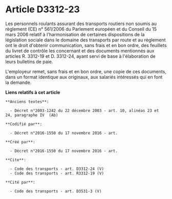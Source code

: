 # Article D3312-23

Les personnels roulants assurant des transports routiers non soumis au règlement (CE) n° 561/2006 du Parlement européen et du
Conseil du 15 mars 2006 relatif à l'harmonisation de certaines dispositions de la législation sociale dans le domaine des
transports par route et au règlement ont le droit d'obtenir communication, sans frais et en bon ordre, des feuillets du
livret de contrôle les concernant et des documents mentionnés aux articles R. 3312-19 et D. 3312-24, ayant servi de base à
l'élaboration de leurs bulletins de paie. 

L'employeur remet, sans frais et en bon ordre, une copie de ces documents, dans un format identique aux originaux, aux
salariés intéressés qui en font la demande.

**Liens relatifs à cet article**

	**Anciens textes**:

	  - Décret n°2003-1242 du 22 décembre 2003 - art. 10, alinéas 23 et 24, paragraphe IV  (Ab)

	**Codifié par**:

	  - Décret n°2016-1550 du 17 novembre 2016 - art.

	**Créé par**:

	  - Décret n°2016-1550 du 17 novembre 2016 - art.

	**Cite**:

	  - Code des transports - art. D3312-24 (V)
	  - Code des transports - art. R3312-19 (V)

	**Cité par**:

	  - Code des transports - art. D3531-3 (V)

